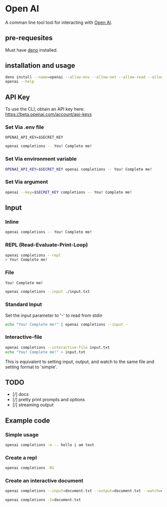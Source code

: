 # Open AI

A comman line tool tool for interacting with [Open AI](https://openai.com/).

## pre-requesites

Must have [deno](https://deno.land) installed.

## installation and usage

```sh
deno install --name=openai --allow-env --allow-net --allow-read --allow-write mod.ts
openai --help
```

## API Key

To use the CLI, obtain an API key here: https://beta.openai.com/account/api-keys

### Set Via .env file

```sh: file:///.env
OPENAI_API_KEY=$SECRET_KEY
```

```sh
openai completions -- You! Complete me!
```

### Set Via environment variable

```sh
OPENAI_API_KEY=$SECRET_KEY openai completions -- You! Complete me!
```

### Set Via argument

```sh
openai --key=$SECRET_KEY completions -- You! Complete me!
```

## Input

### Inline

```sh
openai completions -- You! Complete me!
```

### REPL (Read-Evaluate-Print-Loop)

```sh
openai completions --repl
> You! Complete me!
```

### File

```text:file:///input.txt
You! Complete me!
```

```sh
openai completions --input ./input.txt
```

### Standard Input

Set the input parameter to '-' to read from stdin

```sh
echo "You! Complete me!" | openai completions --input -
```

### Interactive-file

```sh
openai completions --interactive-file input.txt
echo "You! Complete me!" > input.txt
```

This is equivalent to setting input, output, and watch to the same file and setting format to 'simple'.

## TODO

- [/] docs
- [/] pretty print prompts and options
- [/] streaming output

## Example code

### Simple usage

```sh
openai completions -e -- hello i am text
```

### Create a repl

```sh
openai completions -RS
```

### Create an interactive document

```sh
openai completions --input=document.txt --output=document.txt --watch=document.txt --format=simple --echo
```

```sh
openai completions -I=document.txt
```
